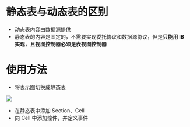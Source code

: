 # 静态表与动态表的区别

- 动态表内容由数据源提供
- 静态表的内容是固定的，不需要实现委托协议和数据源协议，但是**只能用 IB 实现**，**且视图控制器必须是表视图控制器**

# 使用方法

- 将表示图切换成静态表

![](https://ws1.sinaimg.cn/large/006tKfTcly1fkumdqu0fxj31kw14vgw9.jpg)

- 在静态表中添加 Section、Cell
- 向 Cell 中添加控件，并定义事件

